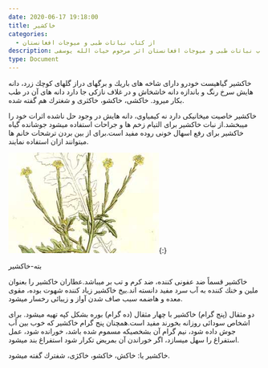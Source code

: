 ```yaml
---
date: 2020-06-17 19:18:00
title: خاكشير
categories:
  - از کتاب نباتات طبی و میوجات افغانستان
description: معرفی خاكشير از کتاب نباتات طبی و میوجات افغانستان اثر مرحوم حیات الله یوسفی
type: Document
---
```


خاكشير گياهيست خودرو دارای شاخه های باريك و برگهای دراز گلهای كوچك زرد، دانه هايش سرخ رنگ و باندازه دانه خاشخاش و در غلاف نازكی جا دارد دانه های آن در طب بكار ميرود. خاكشی، خاكشو، خاكثری و شغترك هم گفته شده.

خاكشير خاصيت ميخانيكی دارد نه كيمياوی، دانه هایش در وجود حل ناشده اثرات خود را ميبخشد.از نبات خاكشير برای التيام زخم ها و جراحات استفاده ميشود جوشانده گياه خاكشير برای رفع اسهال خونی روده مفيد است.برای از بين بردن ترشحات خانم ها ميتوانند ازان استفاده نمايند.

![](/uploads/بته-خاکشیر.jpg){:}

بته-خاکشیر

خاكشير قسماً ضد عفونی كننده، ضد كرم و تب بر ميباشد.عطاران خاكشير را بعنوان ملين و خنك كننده به آب سرد مفيد دانسته اند.بيخ خاكشير زياد كننده شهوت بوده، مقوی معده و هاضمه سبب صاف شدن آواز و زيبائی رخسار ميشود.

دو مثقال (پنج گرام) خاكشير با چهار مثقال (ده گرام) بوره بشكل كپه تهيه ميشود. برای اشخاص سودائی روزانه بخورند مفيد است.همچنان پنج گرام خاكشير كه خوب بين آب جوش داده شود، نيم گرام آن بشخصيكه مسموم شده باشد، خورانده شود، عمل استفراغ را سهل ميسازد، اگر خوراندن آن بمريض تكرار شود استفراغ بند ميشود.

خاكشير يا: خاكش، خاكشو، خاكژی، شفترك گفته ميشود.